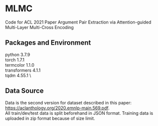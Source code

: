 # MLMC
Code for ACL 2021 Paper Argument Pair Extraction via Attention-guided Multi-Layer Multi-Cross Encoding

## Packages and Environment 
python                    3.7.9 \
torch                     1.7.1 \
termcolor                 1.1.0 \
transformers              4.1.1 \
tqdm                      4.55.1 \

## Data Source
Data is the second version for dataset described in this paper: https://aclanthology.org/2020.emnlp-main.569.pdf. \
All train/dev/test data is split beforehand in JSON format. Training data is uploaded in zip format because of size limit.



